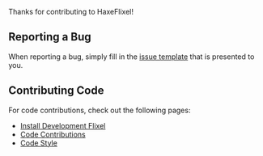 Thanks for contributing to HaxeFlixel!

## Reporting a Bug

When reporting a bug, simply fill in the [issue template](https://github.com/HaxeFlixel/flixel/blob/dev/.github/ISSUE_TEMPLATE.md) that is presented to you.

## Contributing Code

For code contributions, check out the following pages:

- [Install Development Flixel](http://haxeflixel.com/documentation/install-development-flixel/)
- [Code Contributions](http://haxeflixel.com/documentation/code-contributions)
- [Code Style](http://haxeflixel.com/documentation/code-style)
